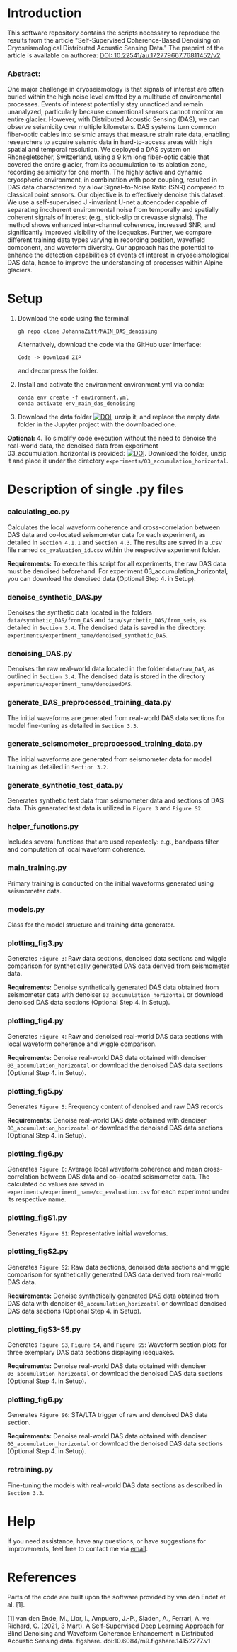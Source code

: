 


# Introduction 


This software repository contains the scripts necessary to reproduce the results from the article "Self-Supervised 
Coherence-Based Denoising on Cryoseismological Distributed Acoustic Sensing Data." The preprint of the article is available 
on authorea: [DOI: 10.22541/au.172779667.76811452/v2](https://doi.org/10.22541/au.172779667.76811452/v2)


### Abstract:

One major challenge in cryoseismology is that signals of interest are often buried within
the high noise level emitted by a multitude of environmental processes. Events of interest
potentially stay unnoticed and remain unanalyzed, particularly because conventional
sensors cannot monitor an entire glacier. However, with Distributed Acoustic Sensing
(DAS), we can observe seismicity over multiple kilometers. DAS systems turn common
fiber-optic cables into seismic arrays that measure strain rate data, enabling researchers
to acquire seismic data in hard-to-access areas with high spatial and temporal resolution.
We deployed a DAS system on Rhonegletscher, Switzerland, using a 9 km long fiber-optic 
cable that covered the entire glacier, from its accumulation to its ablation zone,
recording seismicity for one month. The highly active and dynamic cryospheric environment, 
in combination with poor coupling, resulted in DAS data characterized by a low
Signal-to-Noise Ratio (SNR) compared to classical point sensors. Our objective is to effectively 
denoise this dataset. We use a self-supervised J -invariant U-net autoencoder capable of separating incoherent 
environmental noise from temporally and spatially coherent signals of interest (e.g.,
stick-slip or crevasse signals). The method shows enhanced inter-channel coherence, increased
SNR, and significantly improved visibility of the icequakes. Further, we compare
different training data types varying in recording position, wavefield component, and waveform 
diversity. Our approach has the potential to enhance the detection capabilities of
events of interest in cryoseismological DAS data, hence to improve the understanding
of processes within Alpine glaciers.




# Setup

1. Download the code using the terminal

       gh repo clone JohannaZitt/MAIN_DAS_denoising

    Alternatively, download the code via the GitHub user interface:

       Code -> Download ZIP

    and decompress the folder.


2. Install and activate the environment environment.yml via conda:

       conda env create -f environment.yml
       conda activate env_main_das_denoising

3. Download the data folder [![DOI](https://zenodo.org/badge/DOI/10.5281/zenodo.13868934.svg)](https://doi.org/10.5281/zenodo.13868934), 
   unzip it, and replace the empty data folder in the Jupyter project with the downloaded one.

**Optional:**
4. To simplify code execution without the need to denoise the real-world data, the denoised data from experiment 
   03_accumulation_horizontal is provided: [![DOI](https://zenodo.org/badge/DOI/10.5281/zenodo.13890738.svg)](https://doi.org/10.5281/zenodo.13890738).
   Download the folder, unzip it and place it under the directory `experiments/03_accumulation_horizontal`.




# Description of single .py files

### calculating_cc.py

Calculates the local waveform coherence and cross-correlation between DAS data and co-located seismometer data for each 
experiment, as detailed in `Section 4.1.1` and `Section 4.3`. The results are saved in a .csv file named `cc_evaluation_id.csv` 
within the respective experiment folder.

**Requirements:** To execute this script for all experiments, the raw DAS data must be denoised beforehand. 
For experiment 03_accumulation_horizontal, you can download the denoised data (Optional Step 4. in Setup).


### denoise_synthetic_DAS.py

Denoises the synthetic data located in the folders `data/synthetic_DAS/from_DAS` and `data/synthetic_DAS/from_seis`, 
as detailed in `Section 3.4`. The denoised data is saved in the directory: `experiments/experiment_name/denoised_synthetic_DAS`.


### denoising_DAS.py

Denoises the raw real-world data located in the folder `data/raw_DAS`, as outlined in `Section 3.4`. 
The denoised data is stored in the directory `experiments/experiment_name/denoisedDAS`.


### generate_DAS_preprocessed_training_data.py

The initial waveforms are generated from real-world DAS data sections for model fine-tuning as detailed in `Section 3.3`.


### generate_seismometer_preprocessed_training_data.py

The initial waveforms are generated from seismometer data for model training as detailed in `Section 3.2`.


### generate_synthetic_test_data.py

Generates synthetic test data from seismometer data and sections of DAS data. This generated test data is utilized in `Figure 3` and `Figure S2`.


### helper_functions.py

Includes several functions that are used repeatedly: e.g., bandpass filter and computation of local waveform coherence.


### main_training.py

Primary training is conducted on the initial waveforms generated using seismometer data.


### models.py

Class for the model structure and training data generator.


### plotting_fig3.py

Generates `Figure 3`: Raw data sections, denoised data sections and wiggle comparison for synthetically generated DAS data 
derived from seismometer data.

**Requirements:** Denoise synthetically generated DAS data obtained from seismometer data with denoiser 
`03_accumulation_horizontal` or download denoised DAS data sections (Optional Step 4. in Setup).


### plotting_fig4.py

Generates `Figure 4`: Raw and denoised real-world DAS data sections with local waveform coherence and wiggle comparison.

**Requirements:** Denoise real-world DAS data obtained with denoiser `03_accumulation_horizontal` or download the 
denoised DAS data sections (Optional Step 4. in Setup).


### plotting_fig5.py

Generates `Figure 5`: Frequency content of denoised and raw DAS records

**Requirements:**  Denoise real-world DAS data obtained with denoiser `03_accumulation_horizontal` or download the 
denoised DAS data sections (Optional Step 4. in Setup).


### plotting_fig6.py

Generates `Figure 6`: Average local waveform coherence and mean cross-correlation between DAS data and co-located seismometer data. 
The calculated cc values are saved in `experiments/experiment_name/cc_evaluation.csv` for each experiment under its respective name.


### plotting_figS1.py

Generates `Figure S1`: Representative initial waveforms.


### plotting_figS2.py

Generates `Figure S2`: Raw data sections, denoised data sections and wiggle comparison for synthetically generated DAS data 
derived from real-world DAS data.

**Requirements:** Denoise synthetically generated DAS data obtained from DAS data with denoiser 
`03_accumulation_horizontal` or download denoised DAS data sections (Optional Step 4. in Setup).


### plotting_figS3-S5.py

Generates `Figure S3`, `Figure S4`, and `Figure S5`: Waveform section plots for three exemplary DAS data sections displaying icequakes.

**Requirements:** Denoise real-world DAS data obtained with denoiser `03_accumulation_horizontal` or download the 
denoised DAS data sections (Optional Step 4. in Setup).


### plotting_fig6.py

Generates `Figure S6`: STA/LTA trigger of raw and denoised DAS data section. 

**Requirements:** Denoise real-world DAS data obtained with denoiser `03_accumulation_horizontal` or download the 
denoised DAS data sections (Optional Step 4. in Setup).


### retraining.py

Fine-tuning the models with real-world DAS data sections as described in `Section 3.3`.




# Help
If you need assistance, have any questions, or have suggestions for improvements, feel free to contact me via [email](mailto:johanna.zitt@uni-leipzig.de).



# References
Parts of the code are built upon the software provided by van den Endet et al. [1].

[1] van den Ende, M., Lior, I., Ampuero, J.-P., Sladen, A., Ferrari, A. ve Richard, C. (2021, 3 Mart). A Self-Supervised Deep Learning Approach for Blind Denoising and Waveform Coherence Enhancement in Distributed Acoustic Sensing data. figshare. doi:10.6084/m9.figshare.14152277.v1